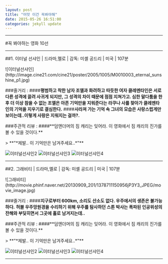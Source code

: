 ```yaml
---
layout: post
title: "어맛 이건 꼭봐야해"
date: 2015-05-26 16:51:00
categories: jekyll update
---
```

<p>
<hr>
</hr>
</p>
#꼭 봐야하는 영화 10선

<p>
<hr>
</hr>
</p>
##1. 이터널 선샤인 | 드라마,멜로 | 감독: 미셸 공드리 | 미국 | 107분
<p>

</p>
![이터널선샤인](http://image.cine21.com/cine21/poster/2005/1005/M0010003_eternal_sunshine_p1.jpg)

###줄거리 :
####**평범하고 착한 남자 조엘과 화려하고 따듯한 여자 클레멘타인은 서로 다른 성격에 끌려 사귀게 되지만, 그 성격의 차이 때문에 점점 지쳐가고. 심한 말다툼을 한 후 더 이상 참을 수 없는 조엘은 아픈 기억만을 지워준다는 라쿠나 사를 찾아가 클레멘타인의 기억을 지우기로 결심한다.**
####**사라져 가는 기억 속 그녀의 모습은 사랑스럽게만 보이는데..이렇게 사랑은 지워지는 걸까?.**
<p>
</p>
###주관적 리뷰 :
####**덤앤더머의 짐 캐리는 잊어라. 이 영화에서 짐 캐리의 진가를 볼 수 있을 것이다.**
<p>
</p>
> **"*제발.. 이 기억만은 남겨주세요..*"**

![이터널선샤인2](http://movie.phinf.naver.net/20111222_2/1324523401736HiDNU_JPEG/movie_image.jpg?type=m665_443_2)
![이터널선샤인3](http://pds7.egloos.com/pds/200710/11/06/e0070106_470d099e4465b.jpg)
![이터널선샤인4](http://movie.phinf.naver.net/20111222_14/1324523398978eoy7a_JPEG/movie_image.jpg?type=m665_443_2)
<p>
<hr>
</hr>
</p>
##2. 그래비티 | 드라마,멜로 | 감독: 미셸 공드리 | 미국 | 107분
<p>

</p>
![그래비티](http://movie.phinf.naver.net/20130909_201/1378711150956jP3Y3_JPEG/movie_image.jpg)

###줄거리 :
####**지구로부터 600km, 소리도 산소도 없다. 우주에서의 생존은 불가능하다.**
**허블 우주망원경을 수리하기 위해 우주를 탐사하던 스톤 박사는 폭파된 인공위성의 잔해와 부딪히면서 그곳에 홀로** **남겨지는데..**
<p>
</p>
###주관적 리뷰 :
####**덤앤더머의 짐 캐리는 잊어라. 이 영화에서 짐 캐리의 진가를 볼 수 있을 것이다.**
<p>
</p>
> **"*제발.. 이 기억만은 남겨주세요..*"**

![이터널선샤인2](http://movie.phinf.naver.net/20111222_2/1324523401736HiDNU_JPEG/movie_image.jpg?type=m665_443_2)
![이터널선샤인3](http://pds7.egloos.com/pds/200710/11/06/e0070106_470d099e4465b.jpg)
![이터널선샤인4](http://movie.phinf.naver.net/20111222_14/1324523398978eoy7a_JPEG/movie_image.jpg?type=m665_443_2)
<p>
<hr>
</hr>
</p>
